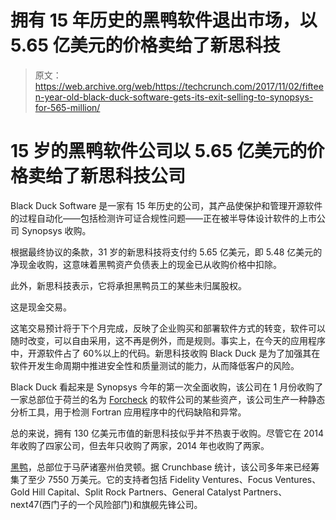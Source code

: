 # 拥有 15 年历史的黑鸭软件退出市场，以 5.65 亿美元的价格卖给了新思科技

> 原文：<https://web.archive.org/web/https://techcrunch.com/2017/11/02/fifteen-year-old-black-duck-software-gets-its-exit-selling-to-synopsys-for-565-million/>

# 15 岁的黑鸭软件公司以 5.65 亿美元的价格卖给了新思科技公司

Black Duck Software 是一家有 15 年历史的公司，其产品使保护和管理开源软件的过程自动化——包括检测许可证合规性问题——正在被半导体设计软件的上市公司 Synopsys 收购。

根据最终协议的条款，31 岁的新思科技将支付约 5.65 亿美元，即 5.48 亿美元的净现金收购，这意味着黑鸭资产负债表上的现金已从收购价格中扣除。

此外，新思科技表示，它将承担黑鸭员工的某些未归属股权。

这是现金交易。

这笔交易预计将于下个月完成，反映了企业购买和部署软件方式的转变，软件可以随时改变，可以自由采用，这不再是例外，而是规则。事实上，在今天的应用程序中，开源软件占了 60%以上的代码。新思科技收购 Black Duck 是为了加强其在软件开发生命周期中推进安全性和质量测试的能力，从而降低客户的风险。

Black Duck 看起来是 Synopsys 今年的第一次全面收购，该公司在 1 月份收购了一家总部位于荷兰的名为 [Forcheck](https://web.archive.org/web/20230327074313/http://www.forcheck.nl/) 的软件公司的某些资产，该公司生产一种静态分析工具，用于检测 Fortran 应用程序中的代码缺陷和异常。

总的来说，拥有 130 亿美元市值的新思科技似乎并不热衷于收购。尽管它在 2014 年收购了四家公司，但去年只收购了两家，2014 年也收购了两家。

[黑鸭](https://web.archive.org/web/20230327074313/https://www.crunchbase.com/organization/black-duck-software)，总部位于马萨诸塞州伯灵顿。据 Crunchbase 统计，该公司多年来已经筹集了至少 7550 万美元。它的支持者包括 Fidelity Ventures、Focus Ventures、Gold Hill Capital、Split Rock Partners、General Catalyst Partners、next47(西门子的一个风险部门)和旗舰先锋公司。